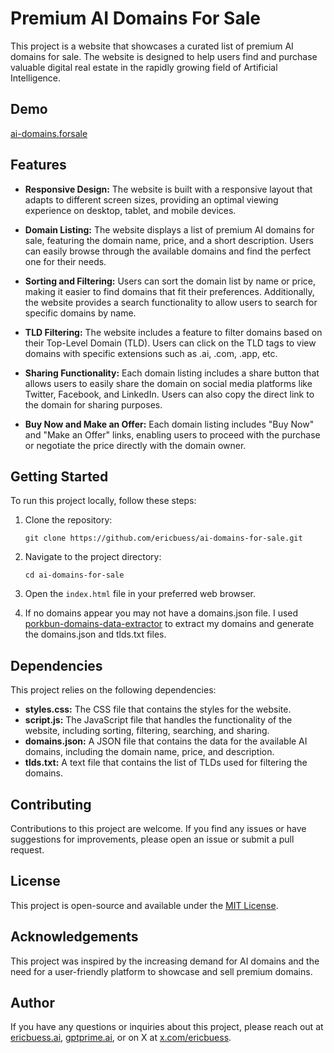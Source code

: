 # Premium AI Domains For Sale

This project is a website that showcases a curated list of premium AI domains for sale. The website is designed to help users find and purchase valuable digital real estate in the rapidly growing field of Artificial Intelligence.

## Demo
[ai-domains.forsale](https://ai-domains.forsale)

## Features

- **Responsive Design:** The website is built with a responsive layout that adapts to different screen sizes, providing an optimal viewing experience on desktop, tablet, and mobile devices.

- **Domain Listing:** The website displays a list of premium AI domains for sale, featuring the domain name, price, and a short description. Users can easily browse through the available domains and find the perfect one for their needs.

- **Sorting and Filtering:** Users can sort the domain list by name or price, making it easier to find domains that fit their preferences. Additionally, the website provides a search functionality to allow users to search for specific domains by name.

- **TLD Filtering:** The website includes a feature to filter domains based on their Top-Level Domain (TLD). Users can click on the TLD tags to view domains with specific extensions such as .ai, .com, .app, etc.

- **Sharing Functionality:** Each domain listing includes a share button that allows users to easily share the domain on social media platforms like Twitter, Facebook, and LinkedIn. Users can also copy the direct link to the domain for sharing purposes.

- **Buy Now and Make an Offer:** Each domain listing includes "Buy Now" and "Make an Offer" links, enabling users to proceed with the purchase or negotiate the price directly with the domain owner.

## Getting Started

To run this project locally, follow these steps:

1. Clone the repository:
   ```
   git clone https://github.com/ericbuess/ai-domains-for-sale.git
   ```

2. Navigate to the project directory:
   ```
   cd ai-domains-for-sale
   ```

3. Open the `index.html` file in your preferred web browser.
4. If no domains appear you may not have a domains.json file. I used [porkbun-domains-data-extractor](https://github.com/ericbuess/porkbun-domains-data-extractor) to extract my domains and generate the domains.json and tlds.txt files.

## Dependencies

This project relies on the following dependencies:

- **styles.css:** The CSS file that contains the styles for the website.
- **script.js:** The JavaScript file that handles the functionality of the website, including sorting, filtering, searching, and sharing.
- **domains.json:** A JSON file that contains the data for the available AI domains, including the domain name, price, and description.
- **tlds.txt:** A text file that contains the list of TLDs used for filtering the domains.

## Contributing

Contributions to this project are welcome. If you find any issues or have suggestions for improvements, please open an issue or submit a pull request.

## License

This project is open-source and available under the [MIT License](https://opensource.org/licenses/MIT).

## Acknowledgements

This project was inspired by the increasing demand for AI domains and the need for a user-friendly platform to showcase and sell premium domains.

## Author

If you have any questions or inquiries about this project, please reach out at [ericbuess.ai](https://ericbuess.ai), [gptprime.ai](https://gptprime.ai), or on X at [x.com/ericbuess](https://x.com/EricBuess).
